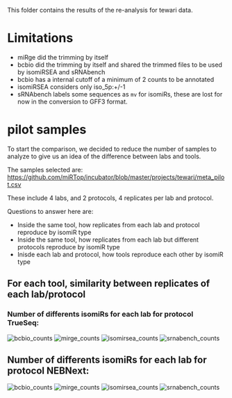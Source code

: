 This folder contains the results of the re-analysis for tewari data.

# Limitations

* miRge did the trimming by itself
* bcbio did the trimming by itself and shared the trimmed files to be used by isomiRSEA and sRNAbench
* bcbio has a internal cutoff of a minimum of 2 counts to be annotated
* isomiRSEA considers only iso_5p:+/-1
* sRNAbench labels some sequences as `mv` for isomiRs, these are lost for now in the conversion to GFF3 format.


# pilot samples

To start the comparison, we decided to reduce the number of samples to analyze to give us an idea of the difference between labs and tools.

The samples selected are: https://github.com/miRTop/incubator/blob/master/projects/tewari/meta_pilot.csv

These include 4 labs, and 2 protocols, 4 replicates per lab and protocol.


Questions to answer here are:

* Inside the same tool, how replicates from each lab and protocol reproduce by isomiR type
* Inside the same tool, how replicates from each lab but different protocols reproduce by isomiR type
* Inisde each lab and protocol, how tools reproduce each other by isomiR type

## For each tool, similarity between replicates of each lab/protocol


###  Number of differents isomiRs for each lab for protocol TrueSeq:

![bcbio_counts](https://github.com/miRTop/incubator/raw/master/projects/tewari/figures/stats/bcbio_truseq_count.png)
![mirge_counts](https://github.com/miRTop/incubator/raw/master/projects/tewari/figures/stats/miRge_trueseq_count.png)
![isomirsea_counts](https://github.com/miRTop/incubator/raw/master/projects/tewari/figures/stats/isomirsea_trueseq_count.png)
![srnabench_counts](https://github.com/miRTop/incubator/raw/master/projects/tewari/figures/stats/sRNAbench_trueseq_count.png)

## Number of differents isomiRs for each lab for protocol NEBNext:

![bcbio_counts](https://github.com/miRTop/incubator/raw/master/projects/tewari/figures/stats/bcbio_nebnext_count.png)
![mirge_counts](https://github.com/miRTop/incubator/raw/master/projects/tewari/figures/stats/miRge_nebnext_count.png)
![isomirsea_counts](https://github.com/miRTop/incubator/raw/master/projects/tewari/figures/stats/isomirsea_nebnext_count.png)
![srnabench_counts](https://github.com/miRTop/incubator/raw/master/projects/tewari/figures/stats/sRNAbench_nebnext_count.png)


